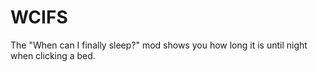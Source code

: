 # WCIFS 
The "When can I finally sleep?" mod shows you how long it is until night when clicking a bed.
